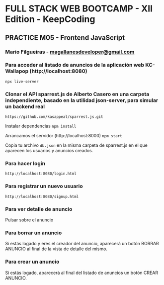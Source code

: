 
# FULL STACK WEB BOOTCAMP - XII Edition - KeepCoding

## PRACTICE M05 - Frontend JavaScript

### Mario Filgueiras - magallanesdeveloper@gmail.com


### Para acceder al listado de anuncios de la aplicación web KC-Wallapop (http://localhost:8080)

`npx live-server`

### Clonar el API sparrest.js de Alberto Casero en una carpeta independiente, basado en la utilidad json-server, para simular un backend real

`https://github.com/kasappeal/sparrest.js.git`

Instalar dependencias
`npm install`

Arrancamos el servidor (http://localhost:8000)
`npm start`

Copia tu archivo `db.json` en la misma carpeta de sparrest.js en el que aparecen los usuarios y anuncios creados.

### Para hacer login

`http://localhost:8080/login.html`


### Para registrar un nuevo usuario

`http://localhost:8080/signup.html`


### Para ver detalle de anuncio
Pulsar sobre el anuncio

### Para borrar un anuncio
Si estás logado y eres el creador del anuncio, aparecerá un botón BORRAR ANUNCIO al final de la vista de detalle del mismo.

### Para crear un anuncio
Si estás logado, aparecerá al final del listado de anuncios un botón CREAR ANUNCIO.








